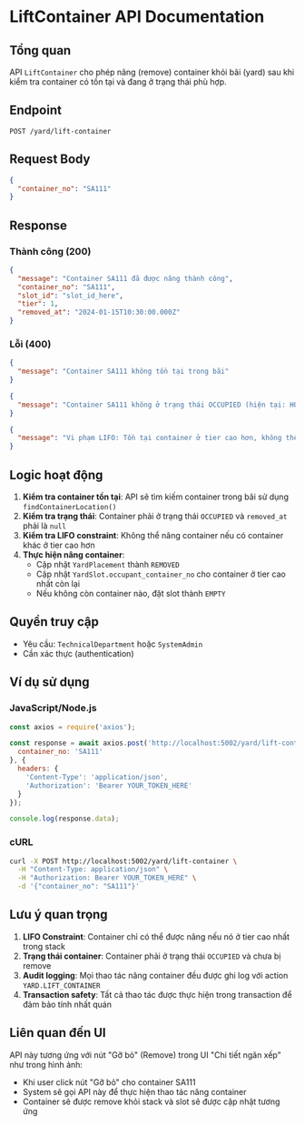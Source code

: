 # LiftContainer API Documentation

## Tổng quan
API `LiftContainer` cho phép nâng (remove) container khỏi bãi (yard) sau khi kiểm tra container có tồn tại và đang ở trạng thái phù hợp.

## Endpoint
```
POST /yard/lift-container
```

## Request Body
```json
{
  "container_no": "SA111"
}
```

## Response

### Thành công (200)
```json
{
  "message": "Container SA111 đã được nâng thành công",
  "container_no": "SA111",
  "slot_id": "slot_id_here",
  "tier": 1,
  "removed_at": "2024-01-15T10:30:00.000Z"
}
```

### Lỗi (400)
```json
{
  "message": "Container SA111 không tồn tại trong bãi"
}
```

```json
{
  "message": "Container SA111 không ở trạng thái OCCUPIED (hiện tại: HOLD)"
}
```

```json
{
  "message": "Vi phạm LIFO: Tồn tại container ở tier cao hơn, không thể nâng container này"
}
```

## Logic hoạt động

1. **Kiểm tra container tồn tại**: API sẽ tìm kiếm container trong bãi sử dụng `findContainerLocation()`
2. **Kiểm tra trạng thái**: Container phải ở trạng thái `OCCUPIED` và `removed_at` phải là `null`
3. **Kiểm tra LIFO constraint**: Không thể nâng container nếu có container khác ở tier cao hơn
4. **Thực hiện nâng container**:
   - Cập nhật `YardPlacement` thành `REMOVED`
   - Cập nhật `YardSlot.occupant_container_no` cho container ở tier cao nhất còn lại
   - Nếu không còn container nào, đặt slot thành `EMPTY`

## Quyền truy cập
- Yêu cầu: `TechnicalDepartment` hoặc `SystemAdmin`
- Cần xác thực (authentication)

## Ví dụ sử dụng

### JavaScript/Node.js
```javascript
const axios = require('axios');

const response = await axios.post('http://localhost:5002/yard/lift-container', {
  container_no: 'SA111'
}, {
  headers: {
    'Content-Type': 'application/json',
    'Authorization': 'Bearer YOUR_TOKEN_HERE'
  }
});

console.log(response.data);
```

### cURL
```bash
curl -X POST http://localhost:5002/yard/lift-container \
  -H "Content-Type: application/json" \
  -H "Authorization: Bearer YOUR_TOKEN_HERE" \
  -d '{"container_no": "SA111"}'
```

## Lưu ý quan trọng

1. **LIFO Constraint**: Container chỉ có thể được nâng nếu nó ở tier cao nhất trong stack
2. **Trạng thái container**: Container phải ở trạng thái `OCCUPIED` và chưa bị remove
3. **Audit logging**: Mọi thao tác nâng container đều được ghi log với action `YARD.LIFT_CONTAINER`
4. **Transaction safety**: Tất cả thao tác được thực hiện trong transaction để đảm bảo tính nhất quán

## Liên quan đến UI

API này tương ứng với nút "Gỡ bỏ" (Remove) trong UI "Chi tiết ngăn xếp" như trong hình ảnh:
- Khi user click nút "Gỡ bỏ" cho container SA111
- System sẽ gọi API này để thực hiện thao tác nâng container
- Container sẽ được remove khỏi stack và slot sẽ được cập nhật tương ứng


